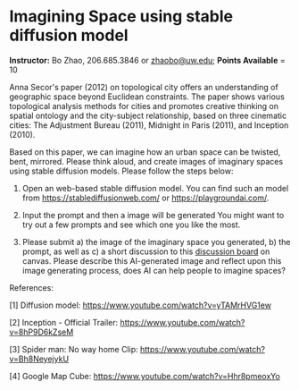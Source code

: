 # Imagining Space using stable diffusion model

**Instructor:** Bo Zhao, 206.685.3846 or zhaobo@uw.edu; **Points Available** = 10

Anna Secor's paper (2012) on topological city offers an understanding of geographic space beyond Euclidean constraints. The paper shows various topological analysis methods for cities and promotes creative thinking on spatial ontology and the city-subject relationship, based on three cinematic cities: The Adjustment Bureau (2011), Midnight in Paris (2011), and Inception (2010).

Based on this paper, we can imagine how an urban space can be twisted, bent, mirrored. Please think aloud, and create images of imaginary spaces using stable diffusion models. Please follow the steps below:

1. Open an web-based stable diffusion model. You can find such an model from https://stablediffusionweb.com/ or https://playgroundai.com/.

2. Input the prompt and then a image will be generated You might want to try out a few prompts and see which one you like the most.
   
3. Please submit a) the image of the imaginary space you generated, b) the prompt, as well as c) a short discussion to this [discussion board](https://canvas.uw.edu/courses/1612951/discussion_topics/7858841) on canvas. Please describe this AI-generated image and reflect upon this image generating process, does AI can help people to imagine spaces?

References: 

[1] Diffusion model: https://www.youtube.com/watch?v=yTAMrHVG1ew

[2] Inception - Official Trailer: https://www.youtube.com/watch?v=8hP9D6kZseM

[3] Spider man: No way home Clip: https://www.youtube.com/watch?v=Bh8NeyejykU

[4] Google Map Cube: https://www.youtube.com/watch?v=Hhr8pmeoxYo